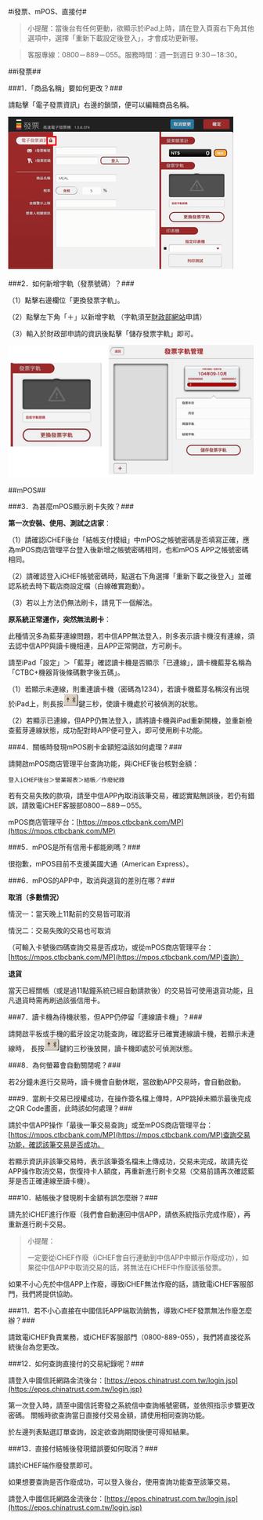 #i發票、mPOS、直接付#

>小提醒：當後台有任何更動，欲顯示於iPad上時，請在登入頁面右下角其他選項中，選擇「重新下載設定後登入」，才會成功更新喔。

>客服專線：0800－889－055。服務時間：週一到週日 9:30－18:30。


##i發票##

###1．「商品名稱」要如何更改？###

請點擊「電子發票資訊」右邊的鎖頭，便可以編輯商品名稱。

![Alt text](/SIDEPRODUCT/changename.PNG)



###2．如何新增字軌（發票號碼）？###

（1）點擊右邊欄位「更換發票字軌」。

（2）點擊左下角「＋」以新增字軌 （字軌須至[財政部網站](https://www.einvoice.nat.gov.tw)申請）

（3）輸入於財政部申請的資訊後點擊「儲存發票字軌」即可。

![Alt text](/SIDEPRODUCT/changeinvoice.PNG)



##mPOS##


###3．為甚麼mPOS顯示刷卡失敗？###

**第一次安裝、使用、測試之店家**：

（1）請確認iCHEF後台「結帳支付模組」中mPOS之帳號密碼是否填寫正確，應為mPOS商店管理平台登入後新增之帳號密碼相同，也和mPOS APP之帳號密碼相同。

（2）請確認登入iCHEF帳號密碼時，點選右下角選擇「重新下載之後登入」並確認系統去時下載店商設定檔（白線確實跑動）。

（3）若以上方法仍無法刷卡，請見下一個解法。

**原系統正常運作，突然無法刷卡**：

此種情況多為藍芽連線問題，若中信APP無法登入，則多表示讀卡機沒有連線，須去認中信APP與讀卡機相連，且APP正常開啟，方可刷卡。

請至iPad「設定」＞「藍芽」確認讀卡機是否顯示「已連線」，讀卡機藍芽名稱為「CTBC+機器背後條碼數字後五碼」。

（1）若顯示未連線，則重連讀卡機（密碼為1234），若讀卡機藍芽名稱沒有出現於iPad上，則長按![Alt text](/SIDEPRODUCT/mposreset.PNG)鍵三秒，使讀卡機處於可被偵測的狀態。

（2）若顯示已連線，但APP仍無法登入，請將讀卡機與iPad重新開機，並重新檢查藍芽連線狀態，成功配對時APP便可登入，即可使用刷卡功能。


###4．關帳時發現mPOS刷卡金額短溢該如何處理？###

請開啟mPOS商店管理平台查詢功能，與iCHEF後台核對金額：

    登入iCHEF後台＞營業報表＞結帳／作廢紀錄

若有交易失敗的款項，請至中信APP內取消該筆交易，確認實點無誤後，若仍有錯誤，請致電iCHEF客服部0800－889－055。

mPOS商店管理平台：[https://mpos.ctbcbank.com/MP](https://mpos.ctbcbank.com/MP)


###5．mPOS是所有信用卡都能刷嗎？###

很抱歉，mPOS目前不支援美國大通（American Express）。


###6．mPOS的APP中，取消與退貨的差別在哪？###

**取消（多數情況）**

情況一：當天晚上11點前的交易皆可取消

情況二：交易失敗的交易也可取消

（可輸入卡號後四碼查詢交易是否成功，或從mPOS商店管理平台：[https://mpos.ctbcbank.com/MP](https://mpos.ctbcbank.com/MP)查詢）


**退貨**

當天已經關帳（或是過11點鐘系統已經自動請款後）的交易皆可使用退貨功能，且凡退貨時需再刷過該張信用卡。



###7．讀卡機為待機狀態，但APP仍停留「連線讀卡機」？###

請開啟平板或手機的藍牙設定功能查詢，確認藍牙已確實連線讀卡機，若顯示未連線時，
長按![Alt text](/SIDEPRODUCT/mposreset.PNG)鍵約三秒後放開，讀卡機即處於可偵測狀態。



###8．為何螢幕會自動關閉呢？###

若2分鐘未進行交易時，讀卡機會自動休眠，當啟動APP交易時，會自動啟動。


###9．當刷卡交易已授權成功，在操作簽名檔上傳時，APP跳掉未顯示最後完成之QR Code畫面，此時該如何處理？###

請於中信APP操作「最後一筆交易查詢」或至mPOS商店管理平台：[https://mpos.ctbcbank.com/MP](https://mpos.ctbcbank.com/MP)查詢交易功能，確認該筆交易是否成功。

若顯示資訊非該筆交易時，表示該筆簽名檔未上傳成功，交易未完成，故請先從APP操作取消交易，恢復持卡人額度，再重新進行刷卡交易（交易前請再次確認藍芽是否正確連線至讀卡機）。


###10．結帳後才發現刷卡金額有誤怎麼辦？###

請先於iCHEF進行作廢（我們會自動連回中信APP，請依系統指示完成作廢），再重新進行刷卡交易。

> 小提醒：
> 
> 一定要從iCHEF作廢（iCHEF會自行連動到中信APP中顯示作廢成功），如果從中信APP中取消交易的話，將無法在iCHEF中作廢該張發票。

如果不小心先於中信APP上作廢，導致iCHEF無法作廢的話，請致電iCHEF客服部門，我們將提供協助。


###11．若不小心直接在中國信託APP端取消銷售，導致iCHEF發票無法作廢怎麼辦？###

請致電iCHEF負責業務，或iCHEF客服部門（0800-889-055），我們將直接從系統後台為您更改。


###12．如何查詢直接付的交易紀錄呢？###

請登入中國信託網路金流後台：[https://epos.chinatrust.com.tw/login.jsp](https://epos.chinatrust.com.tw/login.jsp)
	
第一次登入時，請至中國信託寄發之系統信中查詢帳號密碼，並依照指示步驟更改密碼。
關帳時欲查詢當日直接付交易金額，請使用相同查詢功能。

於左邊列表點選訂單查詢，設定欲查詢期間後便可得知結果。



###13．直接付結帳後發現錯誤要如何取消？###

請於iCHEF端作廢發票即可。

如果想要查詢是否作廢成功，可以登入後台，使用查詢功能查至該筆交易。

請登入中國信託網路金流後台：[https://epos.chinatrust.com.tw/login.jsp](https://epos.chinatrust.com.tw/login.jsp)




